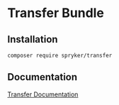 # Transfer Bundle

## Installation

```
composer require spryker/transfer
```

## Documentation

[Transfer Documentation](https://spryker.github.io/transfer/index.html)




